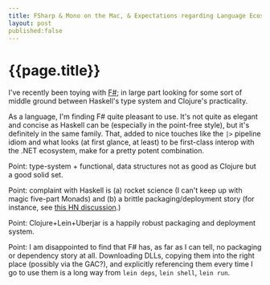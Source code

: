 ```yaml
---
title: FSharp & Mono on the Mac, & Expectations regarding Language Ecosystems
layout: post
published:false
---
```


# {{page.title}}

I've recently been toying with [F#][fs]; in large part looking for
some sort of middle ground between Haskell's type system and Clojure's
practicality.

[fs]: http://en.wikipedia.org/wiki/FSharp

As a language, I'm finding F# quite pleasant to use. It's not quite as
elegant and concise as Haskell can be (especially in the point-free
style), but it's definitely in the same family. That, added to nice
touches like the `|>` pipeline idiom and what looks (at first glance,
at least) to be first-class interop with the .NET ecosystem, make for
a pretty potent combination.

Point: type-system + functional, data structures not as good as
Clojure but a good solid set.

Point: complaint with Haskell is (a) rocket science (I can't keep up
with magic five-part Monads) and (b) a brittle packaging/deployment
story (for instance, see [this HN discussion][gbu].)

Point: Clojure+Lein+Uberjar is a happily robust packaging and
deployment system.

Point: I am disappointed to find that F# has, as far as I can tell, no
packaging or dependency story at all. Downloading DLLs, copying them
into the right place (possibly via the GAC?), and explicitly
referencing them every time I go to use them is a long way from `lein
deps`, `lein shell`, `lein run`.

[gbu]: http://news.ycombinator.com/item?id=4721550
